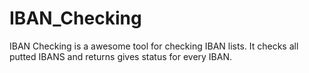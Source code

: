 # IBAN_Checking

IBAN Checking is a awesome tool for checking IBAN lists. It checks all putted IBANS and returns gives status for every IBAN. 
